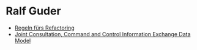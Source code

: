 # Ralf Guder
- [Regeln fürs Refactoring](FiveLinesOfCode.md)
- [Joint Consultation, Command and Control Information Exchange Data Model](https://ralfguder.github.io/JC3IEDM)
